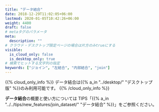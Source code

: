 ```yaml
---
title: "データ結合"
date: 2018-12-29T11:02:05+06:00
lastmod: 2020-01-05T10:42:26+06:00
weight: 4400
draft: false
# metaタグのパラメータ
meta:
  description: ""
# クラウド・デスクトップ限定ページの場合は片方のみtrueにする
visible:
  is_cloud_only: false
  is_desktop_only: true
# 検索でヒットする文字列の指定
keywords: ["ジョイン", "左結合", "内部結合", "join"]
---
```


{{% cloud_only_info %}}
データ結合は{{% a_in "../desktop/" "デスクトップ版" %}}のみ利用可能です。
{{% /cloud_only_info %}}

**データ結合**の概要と使い方については TIPS「{{% a_in "../../tips/new_features/join_dataset/" "データ結合" %}}」をご参照ください。
